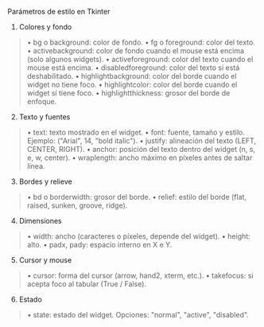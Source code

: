 Parámetros de estilo en Tkinter
1. Colores y fondo
  > • bg o background: color de fondo.
   • fg o foreground: color del texto.
  > • activebackground: color de fondo cuando el mouse está encima (solo algunos widgets).
  > • activeforeground: color del texto cuando el mouse está encima.
  > • disabledforeground: color del texto si está deshabilitado.
  > • highlightbackground: color del borde cuando el widget no tiene foco.
  > • highlightcolor: color del borde cuando el widget sí tiene foco.
  > • highlightthickness: grosor del borde de enfoque.


2. Texto y fuentes
  > • text: texto mostrado en el widget.
  > • font: fuente, tamaño y estilo. Ejemplo: ("Arial", 14, "bold italic").
  > • justify: alineación del texto (LEFT, CENTER, RIGHT).
  > • anchor: posición del texto dentro del widget (n, s, e, w, center).
  > • wraplength: ancho máximo en píxeles antes de saltar línea.


3. Bordes y relieve
  > • bd o borderwidth: grosor del borde.
  > • relief: estilo del borde (flat, raised, sunken, groove, ridge).


4. Dimensiones
  > • width: ancho (caracteres o píxeles, depende del widget).
  > • height: alto.
  > • padx, pady: espacio interno en X e Y.

5. Cursor y mouse
  > • cursor: forma del cursor (arrow, hand2, xterm, etc.).
  > • takefocus: si acepta foco al tabular (True / False).


6. Estado
  > • state: estado del widget. Opciones: "normal", "active", "disabled".